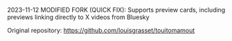 2023-11-12 MODIFIED FORK (QUICK FIX): Supports preview cards, including previews linking directly to X videos from Bluesky

Original repository: https://github.com/louisgrasset/touitomamout
